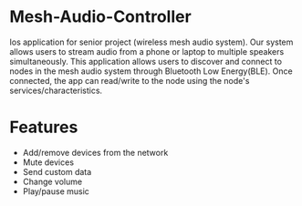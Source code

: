 # Mesh-Audio-Controller
Ios application for senior project (wireless mesh audio system). Our system allows users to stream audio from a phone or laptop to multiple speakers simultaneously. This application allows users to discover and connect to nodes in the mesh audio system through Bluetooth Low Energy(BLE). Once connected, the app can read/write to the node using the node's services/characteristics.
# Features
- Add/remove devices from the network
- Mute devices
- Send custom data
- Change volume
- Play/pause music
